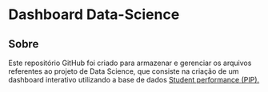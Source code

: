 # Dashboard Data-Science

## Sobre

Este repositório GitHub foi criado para armazenar e gerenciar os arquivos referentes ao projeto de Data Science, que consiste na criação de um dashboard interativo utilizando a base de dados <a href="https://www.kaggle.com/datasets/mikhail1681/student-performance-pip">Student performance (PIP).

